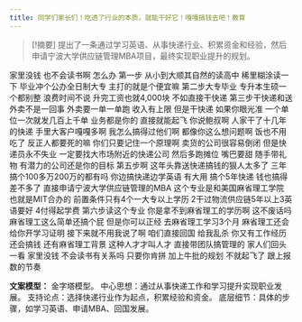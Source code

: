 ```yaml
---
title: 同学们家长们！吃透了行业的本质，就能干好它！嘎嘎搞钱去吧！教育 
---
```

 > [!摘要]
提出了一条通过学习英语、从事快递行业、积累资金和经验，然后申请宁波大学供应链管理MBA项目，最终实现职业提升的规划。

家里没钱
也不会读书啊
怎么办
第一步
从小到大顺其自然的读高中
稀里糊涂读一下
毕业冲个公办全日制大专
主打的就是个便宜嘛
第二步大专毕业
专升本生硕一个都别整
浪费时间不说
升完工资也就4,000块
不如直接干快递
第三步干快递和送外卖不是一回事
外卖要一单一单跑
收入有上限
但是干快递
如果你眼光准
一个单位一次就发几百上千单
业务都是你的
直接就能起飞
你说鲍叔啊
人家干了十几年的快递
手里大客户嘎嘎多啊
我怎么搞得过他们啊
都像你这么想问题啊
饭也不用吃了
反正人都要死的嘛
你们只要记住一个原理啊
卖货的公司很容易倒闭
但是快递员永不失业
一定要找大市场附近的快递公司
然后多跑摊位
嘴巴要甜
随手带礼物
有潜力的公司还是你的目标
第五步啊
这年头靠送快递搞钱的狠人太多了
三年搞个100多万200万的都有吗
你边搞快递边学英语
有大用
搞个5年快递
钱也搞得差不多了
直接申请宁波大学供应链管理的MBA
这个专业是和美国麻省理工学院
也就是MIT合办的
前置条件只有4个一大专以上学历
2干过物流供应链5年以上3英语要好
4付得起学费
第六步读这个专业
你是拿不到麻省理工的学历啊
这不废话吗
麻省理工这么简单还搞个屁
但是你可以正经
去麻省理工学习3个月
麻省理工还会给你开学习证明
接下来就不用我说了啊
咱们直接回国
给我乱杀
你又有工作经历
还会搞钱
还有麻省理工背景
这种人才才叫人才
直接带团队搞管理的
家人们回头一看
家里没钱
不会读书有关系吗
只要你肯拼
加上牛批的规划
不就起飞了
跟上报数的节奏

**文案模型：**
金字塔模型。
中心思想：通过从事快递工作和学习提升实现职业发展。
支持论点：选择快递行业作为起点，积累经验和资金。
底层细节：具体的步骤，如学习英语、申请MBA、回国发展。

